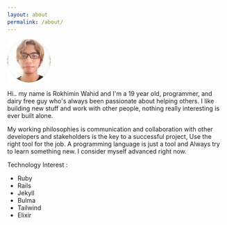 ```yaml
---
layout: about
permalink: /about/
---
```

<img src="/assets/img/my.png" width="100" height="100">

<p>Hi.. my name is Rokhimin Wahid and I'm a 19 year old, programmer, and dairy free guy who's always been passionate about helping others.
I like building new stuff and work with other people, nothing really interesting is ever built alone.
</p>
<p>
My working philosophies is communication and collaboration with other developers and stakeholders is the key to a successful project, Use the right tool for the job. A programming language is just a tool and Always try to learn something new.
I consider myself advanced right now.
</p>
<p>
Technology Interest :</p>
<ul>
    <li>Ruby</li>
    <li>Rails</li>
    <li>Jekyll</li>
    <li>Bulma</li>
    <li>Tailwind</li>
    <li>Elixir</li>
</ul>
